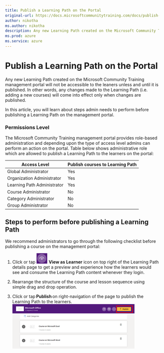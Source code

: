 ```yaml
---
title: Publish a Learning Path on the Portal
original-url: https://docs.microsoftcommunitytraining.com/docs/publish-a-learning-path-on-the-portal
author: nikotha
ms.author: nikotha
description: Any new Learning Path created on the Microsoft Community Training management portal will not be accessible to the leaners unless and until it is published.
ms.prod: azure
ms.service: azure
---
```


# Publish a Learning Path on the Portal

Any new Learning Path created on the Microsoft Community Training management portal will not be accessible to the leaners unless and until it is published. In other words, any changes made to the Learning Path (i.e. adding a new courses) will come into effect only when changes are published.

In this article, you will learn about steps admin needs to perform before publishing a Learning Path on the management portal.
### Permissions Level 

The Microsoft Community Training management portal provides role-based administration and depending upon the type of access level admins can perform an action on the portal. Table below shows administrative role which are allowed to publish a Learning Path to the learners on the portal:

| Access Level  | Publish courses to Learning Path |
| --- | --- |
| Global Administrator | Yes |
| Organization Administrator | Yes |
| Learning Path Administrator | Yes |
| Course Administrator | No |
| Category Administrator | No |
| Group Administrator | No |
## Steps to perform before publishing a Learning Path 
We recommend administrators to go through the following checklist before publishing a course on the management portal:

1. Click or tap ![Click](../../../media/image%28394%29.png) **View as Learner** icon on top right of the Learning Path details page to get a preview and experience how the learners would see and consume the Learning Path content whenever they login.

2. Rearrange the structure of the course and lesson sequence using simple drag and drop operation.

3. Click or tap **Publish** on right-navigation of the page to publish the Learning Path to the learners.
![Click Publish](../../../media/image%28395%29.png)

